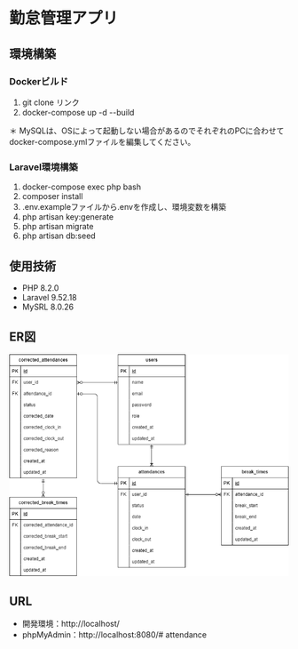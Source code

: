 # 勤怠管理アプリ

## 環境構築
### Dockerビルド
1. git clone リンク
2. docker-compose up -d --build

＊ MySQLは、OSによって起動しない場合があるのでそれぞれのPCに合わせてdocker-compose.ymlファイルを編集してください。

### Laravel環境構築
1. docker-compose exec php bash
2. composer install
3. .env.exampleファイルから.envを作成し、環境変数を構築
4. php artisan key:generate
5. php artisan migrate
6. php artisan db:seed

## 使用技術
- PHP 8.2.0
- Laravel 9.52.18
- MySRL 8.0.26

## ER図
![ER diagram of the contact form](attendance.drawio.png)

## URL
- 開発環境：http://localhost/
- phpMyAdmin：http://localhost:8080/# attendance
